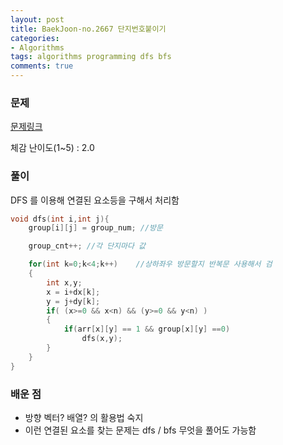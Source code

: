 ```yaml
---
layout: post
title: BaekJoon-no.2667 단지번호붙이기
categories:
- Algorithms
tags: algorithms programming dfs bfs
comments: true
---
```


### 문제

[문제링크](https://www.acmicpc.net/problem/2667)

체감 난이도(1~5) : 2.0

### 풀이

DFS 를 이용해 연결된 요소등을 구해서 처리함


```c
void dfs(int i,int j){ 
	group[i][j] = group_num; //방문

	group_cnt++; //각 단지마다 값

	for(int k=0;k<4;k++)    //상하좌우 방문할지 반복문 사용해서 검
	{   
		int x,y;
		x = i+dx[k];
		y = j+dy[k];
		if( (x>=0 && x<n) && (y>=0 && y<n) )
		{
			if(arr[x][y] == 1 && group[x][y] ==0)
				dfs(x,y);
		}   
	}   
}
```

### 배운 점

- 방향 벡터? 배열? 의 활용법 숙지
- 이런 연결된 요소를 찾는 문제는 dfs / bfs 무엇을 풀어도 가능함

